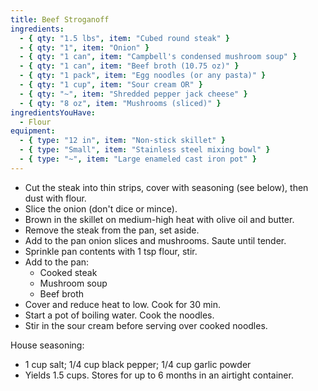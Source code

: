 ```yaml
---
title: Beef Stroganoff
ingredients:
  - { qty: "1.5 lbs", item: "Cubed round steak" }
  - { qty: "1", item: "Onion" }
  - { qty: "1 can", item: "Campbell's condensed mushroom soup" }
  - { qty: "1 can", item: "Beef broth (10.75 oz)" }
  - { qty: "1 pack", item: "Egg noodles (or any pasta)" }
  - { qty: "1 cup", item: "Sour cream OR" }
  - { qty: "~", item: "Shredded pepper jack cheese" }
  - { qty: "8 oz", item: "Mushrooms (sliced)" }
ingredientsYouHave:
  - Flour
equipment:
  - { type: "12 in", item: "Non-stick skillet" }
  - { type: "Small", item: "Stainless steel mixing bowl" }
  - { type: "~", item: "Large enameled cast iron pot" }
---
```


- Cut the steak into thin strips, cover with seasoning (see below), then dust with flour.
- Slice the onion (don't dice or mince).
- Brown in the skillet on medium-high heat with olive oil and butter.
- Remove the steak from the pan, set aside.
- Add to the pan onion slices and mushrooms. Saute until tender.
- Sprinkle pan contents with 1 tsp flour, stir.
- Add to the pan:
  - Cooked steak
  - Mushroom soup
  - Beef broth
- Cover and reduce heat to low. Cook for 30 min.
- Start a pot of boiling water. Cook the noodles.
- Stir in the sour cream before serving over cooked noodles.

House seasoning:
- 1 cup salt; 1/4 cup black pepper; 1/4 cup garlic powder
- Yields 1.5 cups. Stores for up to 6 months in an airtight container.
